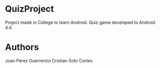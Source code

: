 # QuizProject
Project made in College to learn Android. Quiz game developed to Android 4.4

# Authors
Joan Pérez Guerrero\n
Cristian Soto Cortes
